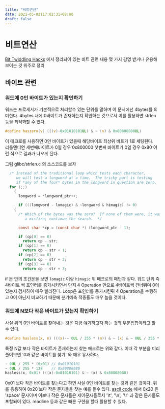 ```yaml
---
title: "비트연산"
date: 2021-05-02T17:02:31+09:00
draft: false
---
```


# 비트연산

[Bit Twiddling Hacks](https://graphics.stanford.edu/~seander/bithacks.html)
에서 정리되어 있는 비트 관련 내용
몇 가지 감명 받거나 유용해보이는 것 위주로 정리


## 바이트 관련

### 워드에 0인 바이트가 있는지 확인하기

워드는 프로세서가 기본적으로 처리할수 있는 단위를 말하며 
이 문서에선 4bytes를 의미한다. 4bytes 내에 0바이트가 존재하는지 확인하는 
것으로서 이를 활용하면
strlen 등을 최적화할 수 있다.

```c
#define haszero(v) (((v)-0x01010101UL) & ~ (v) & 0x80808080UL)
```

이 매크로를 사용하면 0인 바이트가 있을때 해당바이트 최상위 비트가
1로 세팅된다.  
리틀엔디언 세번째바이트가 0일 경우 0x800000
첫번째 바이트가 0일 경우 0x80  이런 식으로 결과가 나오게 된다.

그럼 glibc/strlen.c 의 소스코드를 보자

```c
  /* Instead of the traditional loop which tests each character,
     we will test a longword at a time.  The tricky part is testing
     if *any of the four* bytes in the longword in question are zero.  */
  for (;;)
    {
      longword = *longword_ptr++;

      if (((longword - lomagic) & ~longword & himagic) != 0)
	{
	  /* Which of the bytes was the zero?  If none of them were, it was
	     a misfire; continue the search.  */

	  const char *cp = (const char *) (longword_ptr - 1);

	  if (cp[0] == 0)
	    return cp - str;
	  if (cp[1] == 0)
	    return cp - str + 1;
	  if (cp[2] == 0)
	    return cp - str + 2;
	  if (cp[3] == 0)
	    return cp - str + 3;
```

if 문 안의 조건문을 보면 `lomagic` 이랑 `himagic` 위 매크로의 패턴과 같다.
워드 단위 즉 4바이트 씩 포인터를 증가시키면서 단지 4 Operation 만으로
4바이트씩 건너뛰며 0이 있는지 검사하여 매우 빨라진다. 
Loop은  포인터를 증가시킨뒤 4 Operation을 수행하고 0이 아닌지 비교하기 때문에
분기예측 적중률도 매우 높을 것이다.


### 워드에 N보다 작은 바이트가 있는지 확인하기

사실 위의 0인 바이트를 찾아내는 것은  지금 얘기하고자 하는 것의 
부분집합이라고 할 수 있다.

```c
#define hasless(x, n) (((x)-~ 0UL / 255 * (n)) & ~ (x) & ~ 0UL / 255 * 128)
```
특정 N값 보다 작은 바이트가 존재하는지 찾는
매크로는 위와 같다. 이때 각 부분을 미리 풀어보면 '0과 같은 바이트를 찾기' 와 
매우 유사하다.

```c
~ 0UL / 255 * (0x01) // 0x01010101 
~ 0UL / 255 * 128    // 0x80808080
hasless(x, 0x01) (((x)-0x01010101) & ~ (x) & 0x80808080)
```
0x01 보다 작은 바이트를 찾는다고 하면 사실 0인 바이트를 찾는 것과 
같은 것이다.
위를 응용하여 0x20 보다 작은 문자들을 찾는 예를 들수 있다. 
[ascii code](https://ko.wikipedia.org/wiki/ASCII) 에서 0x20 은 'space' 문자이며
이보다 작은 문자들은 제어문자들로서 '\t', '\n', '\r' 과 같은 문자들도 포함되어 있다.
readline 등과 같은 빠른 구현을 할때 활용할 수 있다.



 
